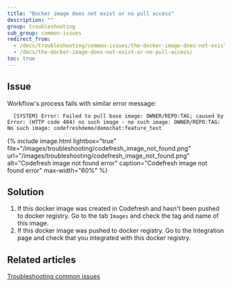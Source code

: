 ```yaml
---
title: "Docker image does not exist or no pull access"
description: ""
group: troubleshooting
sub_group: common-issues
redirect_from:
  - /docs/troubleshooting/common-issues/the-docker-image-does-not-exist-or-no-pull-access/
  - /docs/the-docker-image-does-not-exist-or-no-pull-access/
toc: true
---
```


## Issue
Workflow's process fails with similar error message:  

      [SYSTEM] Error: Failed to pull base image: OWNER/REPO:TAG; caused by Error: (HTTP code 404) no such image - no such image: OWNER/REPO:TAG: No such image: codefreshdemo/demochat:feature_test

{% include 
image.html 
lightbox="true" 
file="/images/troubleshooting/codefresh_image_not_found.png" 
url="/images/troubleshooting/codefresh_image_not_found.png"
alt="Codefresh image not found error" 
caption="Codefresh image not found error" 
max-width="60%"
%}

## Solution 
1. If this docker image was created in Codefresh and hasn't been pushed to docker registry. Go to the tab `Images` and check the tag and name of this image.
2. If this docker image was pushed to docker registry. Go to the Integration page and check that you integrated with this docker registry.

## Related articles
[Troubleshooting common issues]({{site.baseurl}}/docs/troubleshooting/common-issues)
